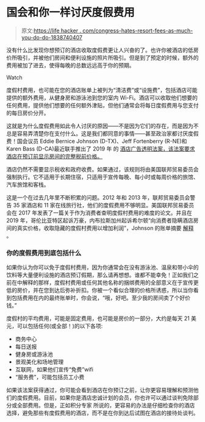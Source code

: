 # 国会和你一样讨厌度假费用

> 原文:[https://life hacker . com/congress-hates-resort-fees-as-much-you-do-do-1838740407](https://lifehacker.com/congress-hates-resort-fees-as-much-as-you-do-1838740407)

没有什么比发现你想预订的酒店收取度假费更让人兴奋的了。也许你被酒店的低房价所吸引，并被他们房间和便利设施的照片所吸引。但是到了预定的时候，额外的费用被加了进去，使得每晚的总数远远高于你的预期。

Watch

度假村费用，也可能在您的酒店账单上被列为“清洁费”或“设施费”，包括酒店可能提供的额外费用，从健身房和游泳池到您的室内 Wi-Fi。酒店可以收取他们想要的任何费用，提供他们想要的任何额外津贴，但他们通常会将每日度假费用与您支付的每日房价分开。

这就是为什么度假费用如此令人讨厌的原因——不是因为它们的存在，而是因为不总是容易弄清楚你在支付什么。这是我们都同意的事情——甚至政治家都讨厌度假费！国会议员 Eddie Bernice Johnson (D-TX)、Jeff Fortenberry (R-NE)和 Karen Bass (D-CA)最近联手推出了 2019 年 的 [酒店广告透明法案，该法案要求酒店在预订前显示房间的完整税前价格。](https://www.congress.gov/bill/116th-congress/house-bill/4489/text?r=10&s=1)

酒店仍然不需要显示税收和政府收费。如果通过，该规则将由美国联邦贸易委员会强制执行。它不适用于长期住宿，只适用于宣传每晚、每小时或每周价格的旅馆、汽车旅馆和客栈。

这是一个在过去几年里不断积累的问题。2012 年和 2013 年，联邦贸易委员会警告 35 家酒店和 11 家在线旅行社，他们的度假费用不够明显。美国联邦贸易委员会在 2017 年发表了一篇关于作为消费者查明度假村费用的难度的论文。并且在 2019 年，哥伦比亚特区起诉万豪，内布拉斯加州起诉希尔顿“向消费者隐瞒酒店房间的真实价格，收取隐藏的度假村费用以增加利润”，Johnson 的账单摘要 [解释](https://ebjohnson.house.gov/sites/ebjohnson.house.gov/files/documents/HATA_SectionBySection.pdf) 。

### 你的度假费用到底包括什么

如果你认为你可以免于度假村费用，因为你通常会在没有游泳池、温泉和带小伞的饮料等大量便利设施的酒店预订假期，那么请再想想。谁都不能幸免！正如我们之前在中解释的那样，度假村费用或任何其他名称的捆绑费用的全部意义在于宣传更低的房价，并在您到达后弥补折扣。你被一个看似合理的价格所诱惑，所以当你看到包括费用在内的最终账单时，你会说，“哦，好吧。至少我的房间卖了个好价钱。”

度假村的平均费用，可能是固定费用，也可能是房价的一部分，大约是每天 21 美元，可以包括任何(或全部！)的以下各项:

*   商务中心
*   每日送报
*   健身房或游泳池
*   景观美化和场地管理
*   互联网，如果他们宣传“免费”wifi
*   “服务费”，可能包括员工小费

如果该法案获得通过，你可能会看到酒店在你预订之前，让你更容易理解和预测他们的度假费用。目前，如果你是酒店忠诚计划的会员，你也许可以通过谈判免除部分或全部费用。但是，正如积分专家 所说的，更容易的办法是仔细检查你的酒店选择，避免那些有度假费用的酒店，而不是在你到达后试图在酒店的接待处谈判。
